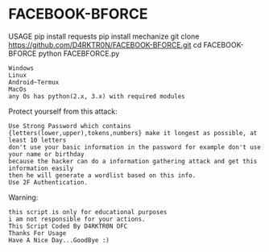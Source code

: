 # FACEBOOK-BFORCE

USAGE
pip install requests
pip install mechanize
git clone https://github.com/D4RKTR0N/FACEBOOK-BFORCE.git
cd FACEBOOK-BFORCE
python FACEBFORCE.py 




    Windows
    Linux
    Android~Termux
    MacOs
    any Os has python(2.x, 3.x) with required modules



Protect yourself from this attack:

    Use Strong Password which contains {letters(lower,upper),tokens,numbers} make it longest as possible, at least 10 letters
    don't use your basic information in the password for example don't use your name or birthday
    because the hacker can do a information gathering attack and get this information easily
    then he will generate a wordlist based on this info.
    Use 2F Authentication.



Warning:

    this script is only for educational purposes
    i am not responsible for your actions.
    This Script Coded By D4RKTR0N OFC
    Thanks For Usage
    Have A Nice Day...GoodBye :)








